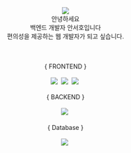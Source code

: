 <div align="center">
  <img src="https://capsule-render.vercel.app/api?type=waving&color=gradient">
</div>

<div align="center">
  안녕하세요 
  <br>
  백엔드 개발자 안서호입니다
  <br>
  편의성을 제공하는 웹 개발자가 되고 싶습니다.
  <br>
  <br>
</div>




<div align="center">
  <br>
  <br>
  { FRONTEND }
  <br>
  <br>
  <img src="https://img.shields.io/badge/HTML5-E34F26?style=flat-square&logo=HTML5&logoColor=white"/></a>&nbsp;
  <img src="https://img.shields.io/badge/CSS3-1572B6?style=flat-square&logo=CSS3&logoColor=white"/></a>&nbsp;
  <img src="https://img.shields.io/badge/JavaScript-F7DF1E?style=flat-square&logo=JavaScript&logoColor=white"/></a>&nbsp;


  <br>
  <br>
  { BACKEND }
  <br>
  <br>
  <img src="https://img.shields.io/badge/Java-007396?style=flat-square&logo=Java&logoColor=white"/></a>&nbsp;
  
  

  <br>
  <br>
  { Database }
  <br>
  <br>
  <img src="https://img.shields.io/badge/MySQL-4479A1?style=flat-square&logo=MySQL&logoColor=white"/></a>&nbsp;

  <br>
  <br>
</div>




